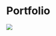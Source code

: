# Portfolio

<img src="https://img.shields.io/badge/C-A8B9CC?style=for-the-badge&logo=C&logoColor=white">
